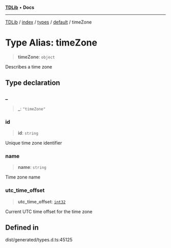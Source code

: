 [**TDLib**](../../../../../../README.md) • **Docs**

***

[TDLib](../../../../../../modules.md) / [index](../../../../../README.md) / [types](../../../README.md) / [default](../README.md) / timeZone

# Type Alias: timeZone

> **timeZone**: `object`

Describes a time zone

## Type declaration

### \_

> **\_**: `"timeZone"`

### id

> **id**: `string`

Unique time zone identifier

### name

> **name**: `string`

Time zone name

### utc\_time\_offset

> **utc\_time\_offset**: [`int32`](int32.md)

Current UTC time offset for the time zone

## Defined in

dist/generated/types.d.ts:45125
